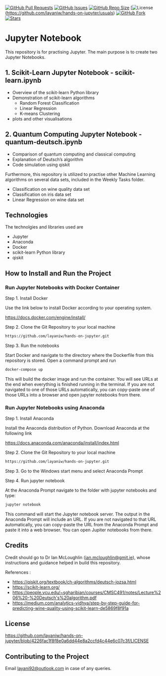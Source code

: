 [![GitHub Pull Requests](https://img.shields.io/github/issues-pr/layaniw/hands-on-jupyter)](https://github.com/layaniw/hands-on-jupyter/pulls)
[![GitHub Issues](https://img.shields.io/github/issues/layaniw/hands-on-jupyter)](https://github.com/layaniw/hands-on-jupyter/issues)
[![GitHub Repo Size](https://img.shields.io/github/repo-size/layaniw/hands-on-jupyter)](https://github.com/layaniw/hands-on-jupyter/usuals)
[![License](https://img.shields.io/github/license/layaniw/hands-on-jupyter?color=yellow)(https://github.com/layaniw/hands-on-jupyter/usuals)
[![GitHub Fork](https://img.shields.io/github/forks/layaniw/hands-on-jupyter?style=social)](https://github.com/layaniw/hands-on-jupyter/usuals)
[![Stars](https://img.shields.io/github/stars/layaniw/hands-on-jupyter?style=social)](https://github.com/layaniw/hands-on-jupyter/usuals)

# Jupyter Notebook

This repository is for practising Jupyter. The main purpose is to create two Jupyter Notebooks. 

## 1. Scikit-Learn Jupyter Notebook - scikit-learn.ipynb
- Overview of the scikit-learn Python library
- Demonstration of scikit-learn algorithms
  -  Random Forest Classification
  -  Linear Regression
  -  K-means Clustering 
- plots and other visualisations

## 2. Quantum Computing Jupyter Notebook - quantum-deutsch.ipynb 
- Comparison of quantum computing and classical computing
- Explanation of Deutsch’s algorithm
- Code simulation using qiskit 

Furthermore, this repository is utilized to practise other Machine Learning algorithms on several data sets, included in the Weekly Tasks folder. 
- Classification on wine quality data set
- Classification on iris data set
- Linear Regression on wine data set

## Technologies 

The technolgies and libraries used are

- Jupyter
- Anaconda
- Docker
- scikit-learn Python library
- qiskit 

## How to Install and Run the Project

### Run Jupyter Notebooks with Docker Container

Step 1. Install Docker

Use the link below to install Docker according to your operating system.

https://docs.docker.com/engine/install/

Step 2. Clone the Git Repository to your local machine 

```sh
https://github.com/layaniw/hands-on-jupyter.git
```
Step 3. Run the notebooks

Start Docker and navigate to the directory where the Dockerfile from this repository is stored. Open a command prompt and run

```sh
docker-compose up 
```

This will build the docker image and run the container. You will see URLs at the end when everything is finished running in the terminal. If you are not navigated to one of those URLs automatically, you can copy-paste one of those URLs into a browser and open jupyter notebooks from there.

### Run Jupyter Notebooks using Anaconda

Step 1. Install Anaconda

Install the Anaconda distribution of Python. Download Anaconda at the following link

https://docs.anaconda.com/anaconda/install/index.html

Step 2. Clone the Git Repository to your local machine 

```sh
https://github.com/layaniw/hands-on-jupyter.git
```

Step 3. Go to the Windows start menu and select Anaconda Prompt

Step 4. Run jupyter notebook

At the Anaconda Prompt navigate to the folder with jupyter notebooks and type:

```sh
jupyter notebook
```

This command will start the Jupyter notebook server. The output in the Anaconda Prompt will include an URL. If you are not navigated to that URL automatically, you can copy-paste the URL from the Anaconda Prompt and paste it into a web browser. You can open Jupiter notebooks from there.

## Credits

Credit should go to Dr Ian McLoughlin (ian.mcloughlin@gmit.ie), whose instructions and guidance helped in build this repository. 

References :

- https://qiskit.org/textbook/ch-algorithms/deutsch-jozsa.html
- https://scikit-learn.org/
- https://people.vcu.edu/~sgharibian/courses/CMSC491/notes/Lecture%206%20-%20Deutsch's%20algorithm.pdf
- https://medium.com/analytics-vidhya/step-by-step-guide-for-predicting-wine-quality-using-scikit-learn-de5869f8f91a

## License

https://github.com/layaniw/hands-on-jupyter/blob/4226fac1f8f8e0a6dd44e8a2ccfd4c44e6c07c3f/LICENSE

## Contributing to the Project

Email layani92@outlook.com in case of any queries. 
